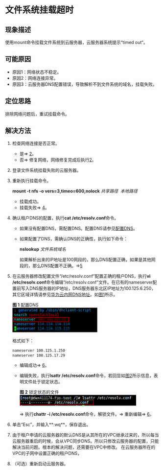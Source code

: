 # 文件系统挂载超时<a name="ZH-CN_TOPIC_0037934210"></a>

## 现象描述<a name="section41158684111639"></a>

使用mount命令挂载文件系统到云服务器，云服务器系统提示“timed out“。

## 可能原因<a name="section31326994111720"></a>

-   原因1：网络状态不稳定。
-   原因2：网络连接异常。
-   原因3：云服务器DNS配置错误，导致解析不到文件系统的域名，挂载失败。

## 定位思路<a name="section34776262111735"></a>

排除网络问题后，重试挂载命令。

## 解决方法<a name="section31191225111737"></a>

1.  检查网络连接是否正常。
    -   是=\>  [2](#li50643641111816)。
    -   否=\> 修复网络，网络修复完成后执行[2](#li50643641111816)。

2.  <a name="li50643641111816"></a>登录文件系统挂载失败的云服务器。
3.  重新执行挂载命令。

    **mount -t nfs -o vers=3,timeo=600,nolock** _共享路径_  _本地路径_

    -   挂载成功。
    -   挂载失败=\>  [4](#li4567112215165)。

4.  <a name="li4567112215165"></a>确认租户DNS的配置，执行**cat /etc/resolv.conf**命令。
    -   如果没有配置DNS，需配置DNS。配置DNS请参见[配置DNS](配置DNS.md)。
    -   如果配置了DNS，需确认DNS的正确性，执行如下命令：

        **nslookup** _文件系统域名_

        如果解析出来的IP地址是100网段的，那么DNS配置正确，如果是其他网段的，那么DNS配置不正确。=\>[5](#li8526010134817)


5.  <a name="li8526010134817"></a>在云服务器修改配置文件“/etc/resolv.conf”配置正确的租户DNS，执行**vi /etc/resolv.conf**命令编辑“/etc/resolv.conf”文件。在已有的nameserver配置前写入DNS服务器的IP地址，DNS服务器东北区IP地址为100.125.6.250，其它区域详情请参见[华为云内网DNS地址](https://support.huaweicloud.com/dns_faq/dns_faq_002.html)。如[图1](#fig3735131720121)所示。

    **图 1**  配置DNS<a name="fig3735131720121"></a>  
    ![](figures/配置DNS.png "配置DNS")

    格式如下：

    ```
    nameserver 100.125.1.250
    nameserver 100.125.17.29
    ```

    -   编辑成功=\>  [6](#li75683251301)。
    -   编辑失败，执行**lsattr /etc/resolv.conf**命令，若回显如[图2](#fig46855620155120)所示信息，表明文件处于锁定状态。

        **图 2**  锁定状态的文件<a name="fig46855620155120"></a>  
        ![](figures/锁定状态的文件.png "锁定状态的文件")

        =\> 执行**chattr -i /etc/resolv.conf**命令，解锁文件。=\> 重新编辑=\>  [6](#li75683251301)。


6.  <a name="li75683251301"></a>单击“Esc”，并输入**:wq**，保存退出。
7.  由于租户申请的云服务器的默认DNS是从其所在的VPC继承过来的，所以每当云服务器重启的时候，会从VPC同步DNS。所以只修改云服务器的配置，只能解决当前问题。根本的解决问题，还需要在VPC中修改。 在云服务器所在的VPC的子网中设置正确的租户DNS，
8.  （可选）重新启动云服务器。


